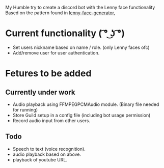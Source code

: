 My Humble try to create a discord bot with the Lenny face functionality
Based on the pattern found in [lenny-face-generator](https://lenny-face-generator.textsmilies.com/?cr=bW91dGh%2Bdy5udy5pZV9leWVzfncubzEuNHdfZWFyc34xNC0xNQ%3D%3D),

# Current functionality ( ͡° ͜ʖ ͡°)
- Set users nickname based on name / role. (only Lenny faces ofc) 
- Add/remove user for user authentication.
 
# Fetures to be added
  ## Currently under work
  - Audio playback using FFMPEGPCMAudio module. (Binary file needed for running)
  - Store Guild setup in a config file (including bot usage permission)
  - Record audio input from other users.
  
  ## Todo
  - Speech to text (voice recognition).
  - audio playback based on above.
  - playback of youtube URL.

